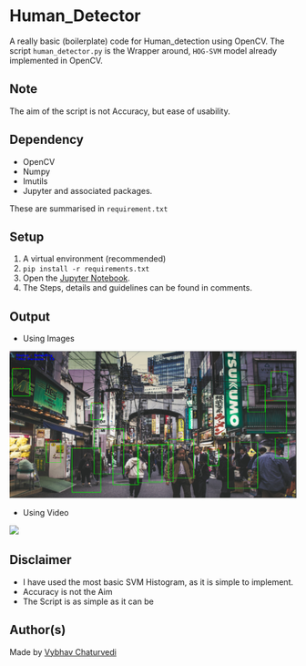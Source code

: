 # Human_Detector

A really basic (boilerplate) code for Human_detection using OpenCV.
The script `human_detector.py` is the Wrapper around, `HOG-SVM` model already implemented in OpenCV.

## Note

The aim of the script is not Accuracy, but ease of usability.


## Dependency

- OpenCV
- Numpy
- Imutils
- Jupyter
and associated packages.

These are summarised in `requirement.txt`


## Setup

1. A virtual environment (recommended)
1. `pip install -r requirements.txt`
1. Open the [Jupyter Notebook](human_detector.ipynb).
1. The Steps, details and guidelines can be found in comments.


## Output

- Using Images 

![](asset/output_img.PNG)

- Using Video

![](asset/output_video.gif)


## Disclaimer
- I have used the most basic SVM Histogram, as it is simple to implement.
- Accuracy is not the Aim
- The Script is as simple as it can be


## Author(s)  

Made by [Vybhav Chaturvedi](https://www.linkedin.com/in/vybhav-chaturvedi-0ba82614a/)


